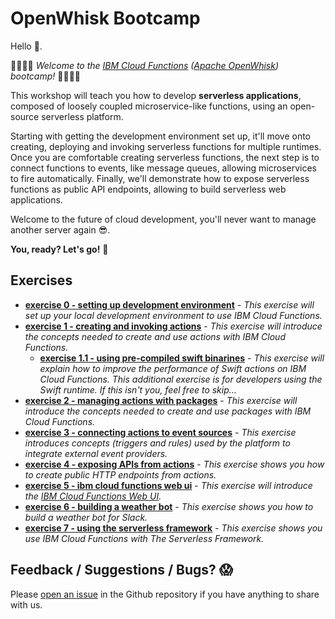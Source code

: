 # OpenWhisk Bootcamp

Hello 👋.

👩‍💻👨‍💻 *Welcome to the [IBM Cloud Functions](https://console.bluemix.net/openwhisk/) ([Apache OpenWhisk](http://openwhisk.incubator.apache.org/)) bootcamp!* 👩‍💻👨‍💻

This workshop will teach you how to develop **serverless applications**, composed of loosely coupled microservice-like functions, using an open-source serverless platform.

Starting with getting the development environment set up, it'll move onto creating, deploying and invoking serverless functions for multiple runtimes. Once you are comfortable creating serverless functions, the next step is to connect functions to events, like message queues, allowing microservices to fire automatically. Finally, we'll demonstrate how to expose serverless functions as public API endpoints, allowing to build serverless web applications. 

Welcome to the future of cloud development, you'll never want to manage another server again 😎.

**You, ready? Let's go!** 🚗

## Exercises

- [**exercise 0 - setting up development environment**](ex0%20-%20setting%20up%20development%20environment/README.md) - *This exercise will set up your local development environment to use IBM Cloud Functions.*
- [**exercise 1 -  creating and invoking actions**](ex1%20-%20creating%20and%20invoking%20actions/README.md) - *This exercise will introduce the concepts needed to create and use actions with IBM Cloud Functions.*
  - [**exercise 1.1 - using pre-compiled swift binarines**](ex1.1%20-%20using%20pre-compiled%20swift%20binaries) - *This exercise will explain how to improve the performance of Swift actions on IBM Cloud Functions. This additional exercise is for developers using the Swift runtime. If this isn't you, feel free to skip…*
- **[exercise 2 - managing actions with packages](ex2%20-%20managing%20actions%20with%20packages)** - *This exercise will introduce the concepts needed to create and use packages with IBM Cloud Functions.*
- **[exercise 3 - connecting actions to event sources](ex3%20-%20connecting%20actions%20to%20event%20sources/)** - *This exercise introduces concepts (triggers and rules) used by the platform to integrate external event providers.*
- **[exercise 4 - exposing APIs from actions](#ex4%20-%20exposing%20APIs%20from%20actions)** - *This exercise shows you how to create public HTTP endpoints from actions.* 
- [**exercise 5 - ibm cloud functions web ui**](ex5%20-%20ibm%20cloud%20functions%20web%20ui) - *This exercise will introduce the [IBM Cloud Functions Web UI](https://console.bluemix.net/openwhisk/).* 
- [**exercise 6 - building a weather bot**](ex6%20-%20building%20a%20weather%20bot) - *This exercise shows you how to build a weather bot for Slack.*
- [**exercise 7 - using the serverless framework**](ex7%20-%20using%20the%20serverless%20framework) - *This exercise shows you use IBM Cloud Functions with The Serverless Framework.* 

## Feedback / Suggestions / Bugs? 😱

Please [open an issue](https://github.com/IBM-Cloud/openwhisk-workshops/issues) in the Github repository if you have anything to share with us.
